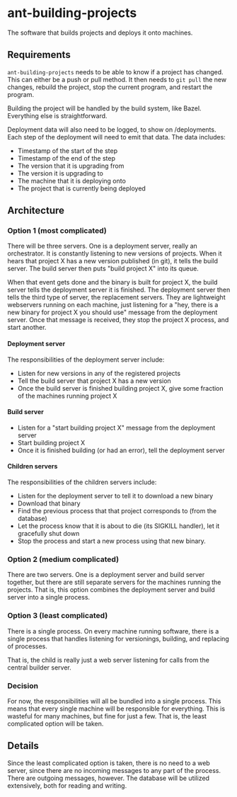 # ant-building-projects

The software that builds projects and deploys it onto machines.

## Requirements

`ant-building-projects` needs to be able to know if a project has changed. This can either be a push or pull method. It then needs to `git pull` the new changes, rebuild the project, stop the current program, and restart the program.

Building the project will be handled by the build system, like Bazel. Everything else is straightforward.

Deployment data will also need to be logged, to show on /deployments. Each step of the deployment will need to emit that data. The data includes:

- Timestamp of the start of the step
- Timestamp of the end of the step
- The version that it is upgrading from
- The version it is upgrading to
- The machine that it is deploying onto
- The project that is currently being deployed

## Architecture

### Option 1 (most complicated)

There will be three servers. One is a deployment server, really an orchestrator. It is constantly listening to new versions of projects. When it hears that project X has a new version published (in git), it tells the build server. The build server then puts "build project X" into its queue. 

When that event gets done and the binary is built for project X, the build server tells the deployment server it is finished. The deployment server then tells the third type of server, the replacement servers. They are lightweight webservers running on each machine, just listening for a "hey, there is a new binary for project X you should use" message from the deployment server. Once that message is received, they stop the project X process, and start another.

#### Deployment server

The responsibilities of the deployment server include:
- Listen for new versions in any of the registered projects
- Tell the build server that project X has a new version
- Once the build server is finished building project X, give some fraction of the machines running project X 

#### Build server

- Listen for a "start building project X" message from the deployment server
- Start building project X
- Once it is finished building (or had an error), tell the deployment server

#### Children servers

The responsibilities of the children servers include:
- Listen for the deployment server to tell it to download a new binary
- Download that binary
- Find the previous process that that project corresponds to (from the database)
- Let the process know that it is about to die (its SIGKILL handler), let it gracefully shut down
- Stop the process and start a new process using that new binary.

### Option 2 (medium complicated)

There are two servers. One is a deployment server and build server together, but there are still separate servers for the machines running the projects. That is, this option combines the deployment server and build server into a single process.

### Option 3 (least complicated)

There is a single process. On every machine running software, there is a single process that handles listening for versionings, building, and replacing of processes. 

That is, the child is really just a web server listening for calls from the central builder server.

### Decision

For now, the responsibilities will all be bundled into a single process. This means that every single machine will be responsible for everything. This is wasteful for many machines, but fine for just a few. That is, the least complicated option will be taken.

## Details

Since the least complicated option is taken, there is no need to a web server, since there are no incoming messages to any part of the process. There are outgoing messages, however. The database will be utilized extensively, both for reading and writing.
